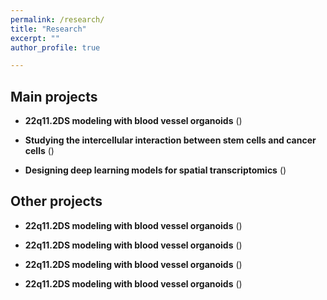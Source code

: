 ```yaml
---
permalink: /research/
title: "Research"
excerpt: ""
author_profile: true

---
```


Main projects
----
* **22q11.2DS modeling with blood vessel organoids** ()

* **Studying the intercellular interaction between stem cells and cancer cells** ()

* **Designing deep learning models for spatial transcriptomics** ()

Other projects
----
* **22q11.2DS modeling with blood vessel organoids** ()

* **22q11.2DS modeling with blood vessel organoids** ()

* **22q11.2DS modeling with blood vessel organoids** ()

* **22q11.2DS modeling with blood vessel organoids** ()


